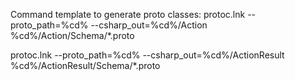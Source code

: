﻿Command template to generate proto classes:
protoc.lnk --proto_path=%cd% --csharp_out=%cd%/Action %cd%/Action/Schema/*.proto

protoc.lnk --proto_path=%cd% --csharp_out=%cd%/ActionResult %cd%/ActionResult/Schema/*.proto